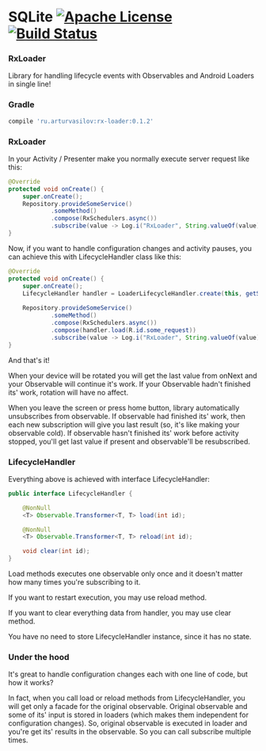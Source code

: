 # SQLite [![Apache License](https://img.shields.io/badge/license-Apache%20v2-blue.svg)](https://github.com/ArturVasilov/RxLoader/blob/master/LICENSE) [![Build Status](https://travis-ci.org/ArturVasilov/RxLoader.png?branch=master)](https://github.com/ArturVasilov/RxLoader)

### RxLoader

Library for handling lifecycle events with Observables and Android Loaders in single line!

### Gradle

```groovy
compile 'ru.arturvasilov:rx-loader:0.1.2'
```

### RxLoader

In your Activity / Presenter make you normally execute server request like this:

```java
@Override
protected void onCreate() {
    super.onCreate();
    Repository.provideSomeService()
            .someMethod()
            .compose(RxSchedulers.async())
            .subscribe(value -> Log.i("RxLoader", String.valueOf(value)));
}
```

Now, if you want to handle configuration changes and activity pauses, you can achieve this with LifecycleHandler class like this:

```java
@Override
protected void onCreate() {
    super.onCreate();
    LifecycleHandler handler = LoaderLifecycleHandler.create(this, getSupportLoaderManager());
    
    Repository.provideSomeService()
            .someMethod()
            .compose(RxSchedulers.async())
            .compose(handler.load(R.id.some_request))
            .subscribe(value -> Log.i("RxLoader", String.valueOf(value)));
}
```

And that's it! 

When your device will be rotated you will get the last value from onNext and your Observable will continue it's work.
If your Observable hadn't finished its' work, rotation will have no affect.

When you leave the screen or press home button, library automatically unsubscribes from observable. 
If observable had finished its' work, then each new subscription will give you last result (so, it's like making your observable cold).
If observable hasn't finished its' work before activity stopped, you'll get last value if present and observable'll be resubscribed.

### LifecycleHandler

Everything above is achieved with interface LifecycleHandler:

```java
public interface LifecycleHandler {

    @NonNull
    <T> Observable.Transformer<T, T> load(int id);

    @NonNull
    <T> Observable.Transformer<T, T> reload(int id);

    void clear(int id);
}
```

Load methods executes one observable only once and it doesn't matter how many times you're subscribing to it. 

If you want to restart execution, you may use reload method.

If you want to clear everything data from handler, you may use clear method.

You have no need to store LifecycleHandler instance, since it has no state.

### Under the hood

It's great to handle configuration changes each with one line of code, but how it works?

In fact, when you call load or reload methods from LifecycleHandler, you will get only a facade for the original observable.
Original observable and some of its' input is stored in loaders (which makes them independent for configuration changes). 
So, original observable is executed in loader and you're get its' results in the observable. So you can call subscribe multiple times.
